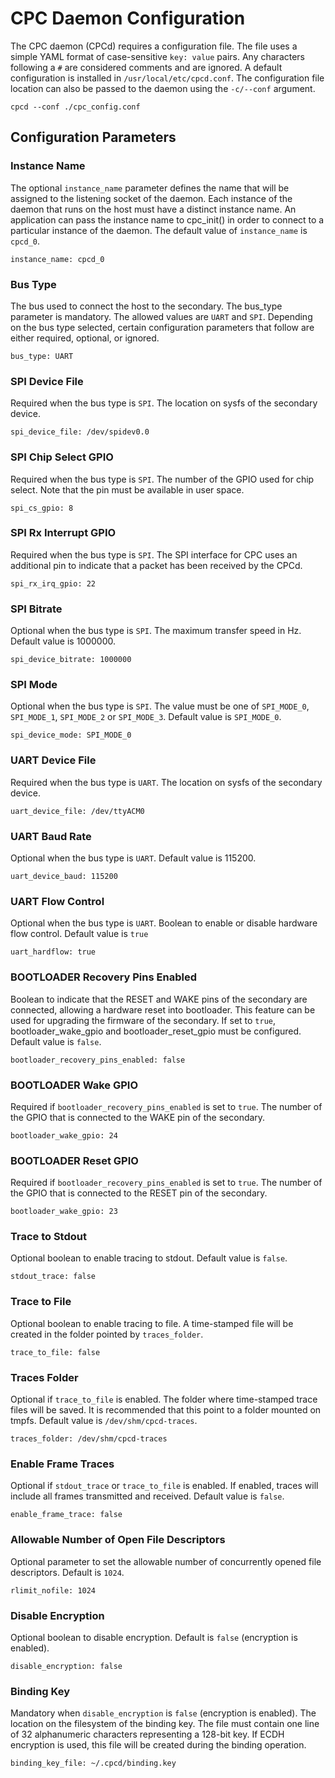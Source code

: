 # CPC Daemon Configuration

The CPC daemon (CPCd) requires a configuration file. The file uses a simple YAML
format of case-sensitive `key: value` pairs. Any characters following a `#` are
considered comments and are ignored.
A default configuration is installed in `/usr/local/etc/cpcd.conf`.
The configuration file location can also be passed to the daemon using the `-c/--conf` argument.

    cpcd --conf ./cpc_config.conf

## Configuration Parameters

### Instance Name

The optional `instance_name` parameter defines the name that will be assigned to the
listening socket of the daemon. Each instance of the daemon that runs on the host
must have a distinct instance name. An application can pass the instance name to
cpc_init() in order to connect to a particular instance of the daemon. The default
value of `instance_name` is `cpcd_0`.

    instance_name: cpcd_0

### Bus Type

The bus used to connect the host to the secondary. The bus_type parameter is
mandatory. The allowed values are `UART` and `SPI`.
Depending on the bus type selected, certain configuration parameters that follow
are either required, optional, or ignored.

    bus_type: UART

### SPI Device File

Required when the bus type is `SPI`. The location on sysfs of the secondary
device.

    spi_device_file: /dev/spidev0.0

### SPI Chip Select GPIO

Required when the bus type is `SPI`. The number of the GPIO used for chip select.
Note that the pin must be available in user space.

    spi_cs_gpio: 8

### SPI Rx Interrupt GPIO
Required when the bus type is `SPI`. The SPI interface for CPC uses an additional
pin to indicate that a packet has been received by the CPCd.

    spi_rx_irq_gpio: 22

### SPI Bitrate

Optional when the bus type is `SPI`. The maximum transfer speed in Hz. Default value
is 1000000.

    spi_device_bitrate: 1000000

### SPI Mode

Optional when the bus type is `SPI`. The value must be one of `SPI_MODE_0`, `SPI_MODE_1`,
`SPI_MODE_2` or `SPI_MODE_3`. Default value is `SPI_MODE_0`.

    spi_device_mode: SPI_MODE_0

### UART Device File

Required when the bus type is `UART`. The location on sysfs of the secondary
device.

    uart_device_file: /dev/ttyACM0

### UART Baud Rate

Optional when the bus type is `UART`. Default value is 115200.

    uart_device_baud: 115200

### UART Flow Control

Optional when the bus type is `UART`. Boolean to enable or disable hardware flow control.
Default value is `true`

    uart_hardflow: true

### BOOTLOADER Recovery Pins Enabled

Boolean to indicate that the RESET and WAKE pins of the secondary are connected, allowing
a hardware reset into bootloader. This feature can be used for upgrading the firmware of the
secondary. If set to `true`, bootloader_wake_gpio and bootloader_reset_gpio must be configured.
Default value is `false`.

    bootloader_recovery_pins_enabled: false

### BOOTLOADER Wake GPIO

Required if `bootloader_recovery_pins_enabled` is set to `true`. The number of the GPIO
that is connected to the WAKE pin of the secondary.

    bootloader_wake_gpio: 24

### BOOTLOADER Reset GPIO

Required if `bootloader_recovery_pins_enabled` is set to `true`. The number of the GPIO
that is connected to the RESET pin of the secondary.

    bootloader_wake_gpio: 23

### Trace to Stdout

Optional boolean to enable tracing to stdout.  Default value is `false`.

    stdout_trace: false

### Trace to File

Optional boolean to enable tracing to file. A time-stamped file will be created in the folder
pointed by `traces_folder`.

    trace_to_file: false

### Traces Folder

Optional if `trace_to_file` is enabled. The folder where time-stamped trace files
will be saved. It is recommended that this point to a folder mounted on tmpfs.
Default value is `/dev/shm/cpcd-traces`.

    traces_folder: /dev/shm/cpcd-traces

### Enable Frame Traces

Optional if `stdout_trace` or `trace_to_file` is enabled. If enabled, traces will
include all frames transmitted and received. Default value is `false`.

    enable_frame_trace: false

### Allowable Number of Open File Descriptors

Optional parameter to set the allowable number of concurrently opened file
descriptors. Default is `1024`.

    rlimit_nofile: 1024

### Disable Encryption

Optional boolean to disable encryption. Default is `false` (encryption is enabled).

    disable_encryption: false

### Binding Key

Mandatory when `disable_encryption` is `false` (encryption is enabled). The location
on the filesystem of the binding key. The file must contain one line of 32 alphanumeric
characters representing a 128-bit key. If ECDH encryption is used, this file will
be created during the binding operation.

    binding_key_file: ~/.cpcd/binding.key
